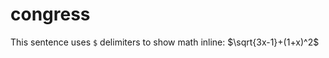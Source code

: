 
<!-- README.md is generated from README.Rmd. Please edit that file -->

# congress

This sentence uses `$` delimiters to show math inline:
$\sqrt{3x-1}+(1+x)^2$
